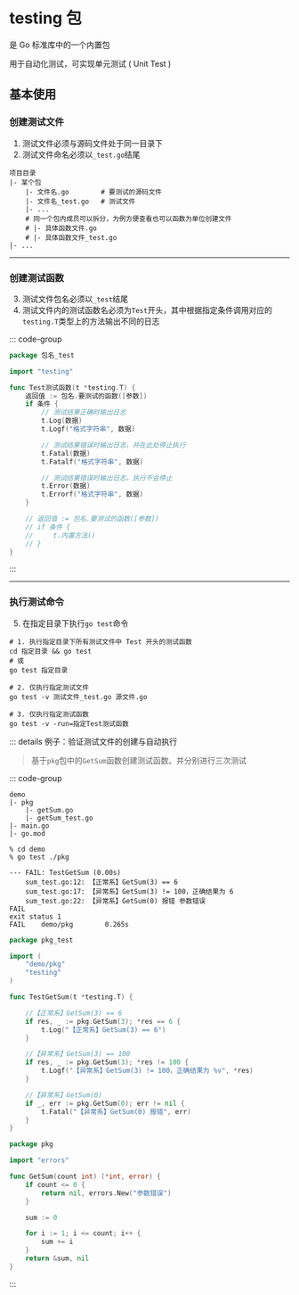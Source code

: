 # testing 包

是 Go 标准库中的一个内置包

用于自动化测试，可实现单元测试 ( Unit Test )

## 基本使用

### 创建测试文件

1. 测试文件必须与源码文件处于同一目录下
2. 测试文件命名必须以`_test.go`结尾

```shell
项目目录
|- 某个包
    |- 文件名.go        # 要测试的源码文件
    |- 文件名_test.go   # 测试文件
    |- ...
    # 同一个包内成员可以拆分，为例方便查看也可以函数为单位创建文件
    # |- 具体函数文件.go
    # |- 具体函数文件_test.go
|- ...
```

---

### 创建测试函数

3. 测试文件包名必须以`_test`结尾
4. 测试文件内的测试函数名必须为`Test`开头，其中根据指定条件调用对应的`testing.T`类型上的方法输出不同的日志

::: code-group

```go [测试文件]
package 包名_test

import "testing"

func Test测试函数(t *testing.T) {
    返回值 := 包名.要测试的函数([参数])
    if 条件 {
        // 测试结果正确时输出日志
        t.Log(数据)
        t.Logf("格式字符串", 数据)

        // 测试结果错误时输出日志，并在此处停止执行
        t.Fatal(数据)
        t.Fatalf("格式字符串", 数据)

        // 测试结果错误时输出日志，执行不会停止
        t.Error(数据)
        t.Errorf("格式字符串", 数据)
    }

    // 返回值 := 包名.要测试的函数([参数])
    // if 条件 {
    //     t.内置方法()
    // }
}
```

:::

---

### 执行测试命令

5. 在指定目录下执行`go test`命令

```shell
# 1. 执行指定目录下所有测试文件中 Test 开头的测试函数
cd 指定目录 && go test
# 或
go test 指定目录

# 2. 仅执行指定测试文件
go test -v 测试文件_test.go 源文件.go

# 3. 仅执行指定测试函数
go test -v -run=指定Test测试函数
```

::: details 例子：验证测试文件的创建与自动执行

> 基于`pkg`包中的`GetSum`函数创建测试函数。并分别进行三次测试

::: code-group

```shell [目录结构]
demo
|- pkg
    |- getSum.go
    |- getSum_test.go
|- main.go
|- go.mod
```

```shell [执行命令]
% cd demo
% go test ./pkg

--- FAIL: TestGetSum (0.00s)
    sum_test.go:12: 【正常系】GetSum(3) == 6
    sum_test.go:17: 【异常系】GetSum(3) != 100，正确结果为 6
    sum_test.go:22: 【异常系】GetSum(0) 报错 参数错误
FAIL
exit status 1
FAIL    demo/pkg        0.265s
```

```go [getSum_test.go]
package pkg_test

import (
	"demo/pkg"
	"testing"
)

func TestGetSum(t *testing.T) {

	//【正常系】GetSum(3) == 6
	if res, _ := pkg.GetSum(3); *res == 6 {
		t.Log("【正常系】GetSum(3) == 6")
	}

	//【异常系】GetSum(3) == 100
	if res, _ := pkg.GetSum(3); *res != 100 {
		t.Logf("【异常系】GetSum(3) != 100，正确结果为 %v", *res)
	}

	//【异常系】GetSum(0)
	if _, err := pkg.GetSum(0); err != nil {
		t.Fatal("【异常系】GetSum(0) 报错", err)
	}
}
```

```go [getSum.go]
package pkg

import "errors"

func GetSum(count int) (*int, error) {
    if count <= 0 {
		return nil, errors.New("参数错误")
	}

	sum := 0

	for i := 1; i <= count; i++ {
		sum += i
	}
	return &sum, nil
}
```

:::
